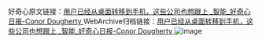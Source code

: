 好奇心原文链接：[用户已经从桌面转移到手机，这些公司也想跟上 _智能_好奇心日报-Conor Dougherty  ](https://www.qdaily.com/articles/5016.html)
WebArchive归档链接：[用户已经从桌面转移到手机，这些公司也想跟上 _智能_好奇心日报-Conor Dougherty  ](http://web.archive.org/web/20190623163606/https://www.qdaily.com/articles/5016.html)
![image](http://ww3.sinaimg.cn/large/007d5XDply1g3wghgehrwj30u05cye81)